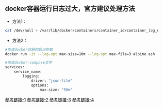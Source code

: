 ## docker容器运行日志过大，官方建议处理方法
- 方法1：
```bash
cat /dev/null > /var/lib/docker/containers/container_id/container_log_name
```
- 方法2：
```bash
#修改docker容器的启动参数
docker run -it --log-opt max-size=10m --log-opt max-file=3 alpine ash

#修改docker-compose文件
services:
    service_name:        
        logging:
            driver: "json-file"
            options:
                max-size: "50m"
```

[参考链接-1](https://stackoverflow.com/questions/39078715/specify-max-log-json-file-size-in-docker-compose)
[参考链接-2](https://colobu.com/2018/10/22/no-space-left-on-device-for-docker/)
[参考链接-3](https://success.docker.com/article/no-space-left-on-device-error)
[参考链接-4](https://ashub.cn/articles/42)